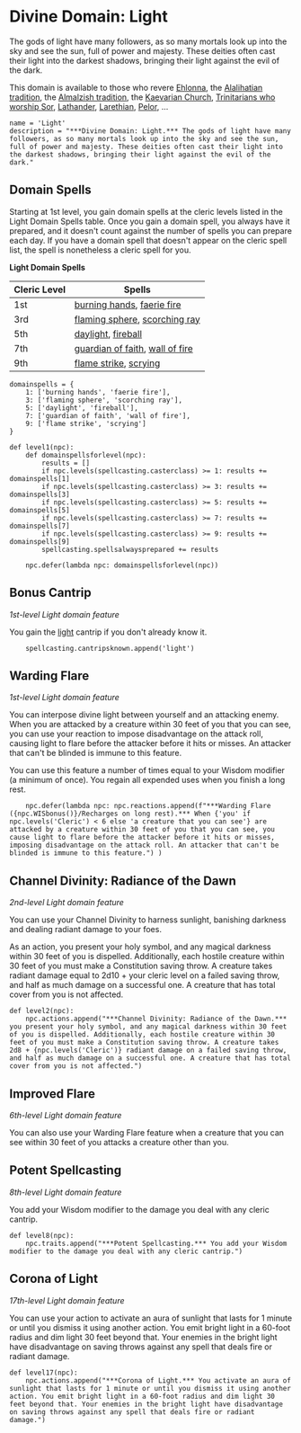 # Divine Domain: Light
The gods of light have many followers, as so many mortals look up into the sky and see the sun, full of power and majesty. These deities often cast their light into the darkest shadows, bringing their light against the evil of the dark.

This domain is available to those who revere [Ehlonna](../../Religions/Pantheon/Ehlonna.md), the [Alalihatian tradition](../../Religions/AlUma.md#alalihatian-cleric), the [Almalzish tradition](../../Religions/AlUma.md#almalzish-cleric), the [Kaevarian Church](../../Religions/KaevarianChurch.md), [Trinitarians who worship Sor](../../Religions/Trinitarian.md#sor), [Lathander](../../Religions/Pantheon/Lathander.md), [Larethian](../../Religions/Pantheon/Larethian.md), [Pelor](../../Religions/Pantheon/Pelor.md), ...

```
name = 'Light'
description = "***Divine Domain: Light.*** The gods of light have many followers, as so many mortals look up into the sky and see the sun, full of power and majesty. These deities often cast their light into the darkest shadows, bringing their light against the evil of the dark."
```

## Domain Spells
Starting at 1st level, you gain domain spells at the cleric levels listed in the Light Domain Spells table. Once you gain a domain spell, you always have it prepared, and it doesn't count against the number of spells you can prepare each day. If you have a domain spell that doesn't appear on the cleric spell list, the spell is nonetheless a cleric spell for you.

**Light Domain Spells**

Cleric Level |	Spells
------------ | -----
1st	| [burning hands](../../Magic/Spells/burning-hands.md), [faerie fire](../../Magic/Spells/faerie-fire.md)
3rd	| [flaming sphere](../../Magic/Spells/flaming-sphere.md), [scorching ray](../../Magic/Spells/scorching-ray.md)
5th	| [daylight](../../Magic/Spells/daylight.md), [fireball](../../Magic/Spells/fireball.md)
7th	| [guardian of faith](../../Magic/Spells/guardian-of-faith.md), [wall of fire](../../Magic/Spells/wall-of-fire.md)
9th	| [flame strike](../../Magic/Spells/flame-strike.md), [scrying](../../Magic/Spells/scrying.md)

```
domainspells = {
    1: ['burning hands', 'faerie fire'],
    3: ['flaming sphere', 'scorching ray'],
    5: ['daylight', 'fireball'],
    7: ['guardian of faith', 'wall of fire'],
    9: ['flame strike', 'scrying']
}

def level1(npc):
    def domainspellsforlevel(npc):
        results = []
        if npc.levels(spellcasting.casterclass) >= 1: results += domainspells[1]
        if npc.levels(spellcasting.casterclass) >= 3: results += domainspells[3]
        if npc.levels(spellcasting.casterclass) >= 5: results += domainspells[5]
        if npc.levels(spellcasting.casterclass) >= 7: results += domainspells[7]
        if npc.levels(spellcasting.casterclass) >= 9: results += domainspells[9]
        spellcasting.spellsalwaysprepared += results

    npc.defer(lambda npc: domainspellsforlevel(npc))
```

## Bonus Cantrip
*1st-level Light domain feature*

You gain the [light](../../Magic/Spells/light.md) cantrip if you don't already know it.

```
    spellcasting.cantripsknown.append('light')
```

## Warding Flare
*1st-level Light domain feature*

You can interpose divine light between yourself and an attacking enemy. When you are attacked by a creature within 30 feet of you that you can see, you can use your reaction to impose disadvantage on the attack roll, causing light to flare before the attacker before it hits or misses. An attacker that can't be blinded is immune to this feature.

You can use this feature a number of times equal to your Wisdom modifier (a minimum of once). You regain all expended uses when you finish a long rest.

```
    npc.defer(lambda npc: npc.reactions.append(f"***Warding Flare ({npc.WISbonus()}/Recharges on long rest).*** When {'you' if npc.levels('Cleric') < 6 else 'a creature that you can see'} are attacked by a creature within 30 feet of you that you can see, you cause light to flare before the attacker before it hits or misses, imposing disadvantage on the attack roll. An attacker that can't be blinded is immune to this feature.") )
```

## Channel Divinity: Radiance of the Dawn
*2nd-level Light domain feature*

You can use your Channel Divinity to harness sunlight, banishing darkness and dealing radiant damage to your foes.

As an action, you present your holy symbol, and any magical darkness within 30 feet of you is dispelled. Additionally, each hostile creature within 30 feet of you must make a Constitution saving throw. A creature takes radiant damage equal to 2d10 + your cleric level on a failed saving throw, and half as much damage on a successful one. A creature that has total cover from you is not affected.

```
def level2(npc):
    npc.actions.append("***Channel Divinity: Radiance of the Dawn.*** you present your holy symbol, and any magical darkness within 30 feet of you is dispelled. Additionally, each hostile creature within 30 feet of you must make a Constitution saving throw. A creature takes 2d8 + {npc.levels('Cleric')} radiant damage on a failed saving throw, and half as much damage on a successful one. A creature that has total cover from you is not affected.")
```

## Improved Flare
*6th-level Light domain feature*

You can also use your Warding Flare feature when a creature that you can see within 30 feet of you attacks a creature other than you.

## Potent Spellcasting
*8th-level Light domain feature*

You add your Wisdom modifier to the damage you deal with any cleric cantrip.

```
def level8(npc):
    npc.traits.append("***Potent Spellcasting.*** You add your Wisdom modifier to the damage you deal with any cleric cantrip.")
```

## Corona of Light
*17th-level Light domain feature*

You can use your action to activate an aura of sunlight that lasts for 1 minute or until you dismiss it using another action. You emit bright light in a 60-foot radius and dim light 30 feet beyond that. Your enemies in the bright light have disadvantage on saving throws against any spell that deals fire or radiant damage.

```
def level17(npc):
    npc.actions.append("***Corona of Light.*** You activate an aura of sunlight that lasts for 1 minute or until you dismiss it using another action. You emit bright light in a 60-foot radius and dim light 30 feet beyond that. Your enemies in the bright light have disadvantage on saving throws against any spell that deals fire or radiant damage.")
```
